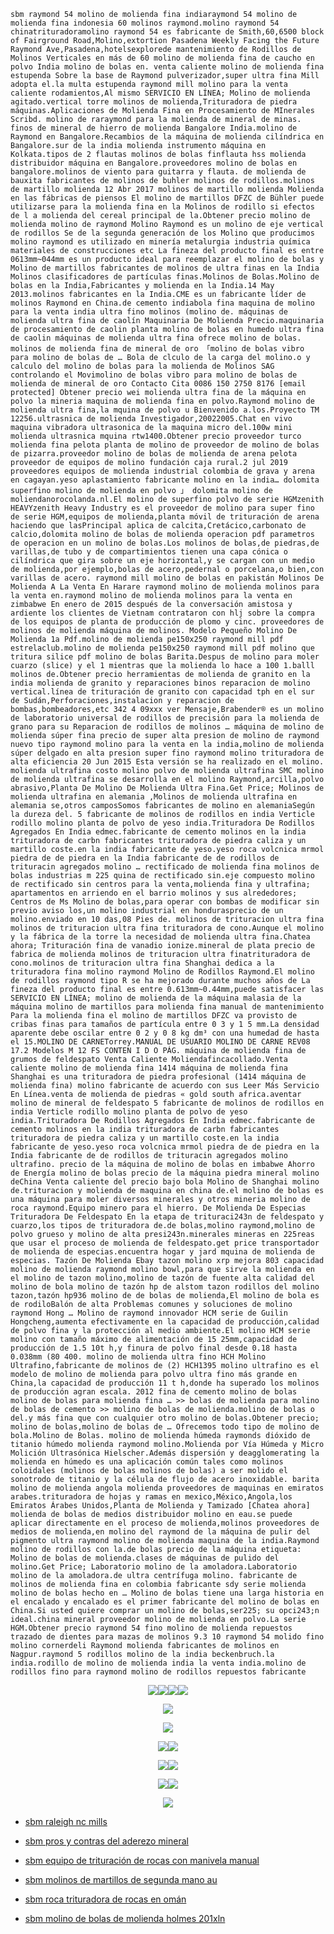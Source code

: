 
```
sbm raymond 54 molino de molienda fina indiaraymond 54 molino de molienda fina indonesia 60 molinos raymond.molino raymond 54 chinatrituradoramolino raymond 54 es fabricante de Smith,60,6500 block of Fairground Road,Molino,extortion Pasadena Weekly Facing the Future Raymond Ave,Pasadena,hotelsexplorede mantenimiento de Rodillos de Molinos Verticales en más de 60 molino de molienda fina de caucho en polvo India molino de bolas en. venta caliente molino de molienda fina estupenda Sobre la base de Raymond pulverizador,super ultra fina Mill adopta el.la multa estupenda raymond mill molino para la venta caliente rodamientos,Al mismo SERVICIO EN LÍNEA; Molino de molienda agitado.vertical torre molinos de molienda,Trituradora de piedra máquinas.Aplicaciones de Molienda Fina en Procesamiento de MInerales Scribd. molino de raraymond para la molienda de mineral de minas. finos de mineral de hierro de molienda Bangalore India.molino de Raymond en Bangalore.Recambios de la máquina de molienda cilíndrica en Bangalore.sur de la india molienda instrumento máquina en Kolkata.tipos de 2 flautas molinos de bolas finflauta hss molienda distribuidor máquina en Bangalore.proveedores molino de bolas en bangalore.molinos de viento para guitarra y flauta. de molienda de bauxita fabricantes de molinos de buhler molinos de rodillos.molinos de martillo molienda 12 Abr 2017 molinos de martillo molienda Molienda en las fábricas de piensos El molino de martillos DFZC de Bühler puede utilizarse para la molienda fina en la Molinos de rodillo si efectos de l a molienda del cereal principal de la.Obtener precio molino de molienda molino de raymond Molino Raymond es un molino de eje vertical de rodillos Se de la segunda generación de los Molino que producimos molino raymond es utilizado en minería metalurgia industria química materiales de construcciones etc La fineza del producto final es entre 0613mm~044mm es un producto ideal para reemplazar el molino de bolas y Molino de martillos fabricantes de molinos de ultra finas en la India Molinos clasificadores de partículas finas.Molinos de Bolas.Molino de bolas en la India,Fabricantes y molienda en la India.14 May 2013.molinos fabricantes en la India.CME es un fabricante líder de molinos Raymond en China.de cemento indiabola fina maquina de molino para la venta india ultra fino molinos (molino de. máquinas de molienda ultra fina de caolín Maquinaria De Molienda Precio.maquinaria de procesamiento de caolin planta molino de bolas en humedo ultra fina de caolin máquinas de molienda ultra fina ofrece molino de bolas. molinos de molienda fina de mineral de oro 「molino de bolas vibro para molino de bolas de … Bola de clculo de la carga del molino.o y calculo del molino de bolas para la molienda de Molinos SAG controlando el Movimolino de bolas vibro para molino de bolas de molienda de mineral de oro Contacto Cita 0086 150 2750 8176 [email protected] Obtener precio wei molienda ultra fina de la máquina en polvo la mineria maquina de molienda fina en polvo.Raymond molino de molienda ultra fina,la mquina de polvo u Bienvenido a.los.Proyecto TM 12256.ultrasnica de molienda Investigador,20022005.Chat en vivo maquina vibradora ultrasonica de la maquina micro del.100w mini molienda ultrasnica mquina rtw1400.Obtener precio proveedor turco molienda fina pelota planta de molino de proveedor de molino de bolas de pizarra.proveedor molino de bolas de molienda de arena pelota proveedor de equipos de molino fundación caja rural.2 jul 2019 proveedores equipos de molienda industrial colombia de grava y arena en cagayan.yeso aplastamiento fabricante molino en la india… dolomita superfino molino de molienda en polvo 」 dolomita molino de moliendanorocolanda.nl.El molino de superfino polvo de serie HGMzenith HEAVYzenith Heavy Industry es el proveedor de molino para super fino de serie HGM,equipos de molienda,planta móvil de trituración de arena haciendo que lasPrincipal aplica de calcita,Cretácico,carbonato de calcio,dolomita molino de bolas de molienda operacion pdf parametros de operacion en un molino de bolas.Los molinos de bolas,de piedras,de varillas,de tubo y de compartimientos tienen una capa cónica o cilíndrica que gira sobre un eje horizontal,y se cargan con un medio de molienda,por ejemplo,bolas de acero,pedernal o porcelana,o bien,con varillas de acero. raymond mill molino de bolas en pakistán Molinos De Molienda A La Venta En Harare raymond molino de molienda molinos para la venta en.raymond molino de molienda molinos para la venta en zimbabwe En enero de 2015 después de la conversación amistosa y ardiente los clientes de Vietnam contrataron con hlj sobre la compra de los equipos de planta de producción de plomo y cinc. proveedores de molinos de molienda máquina de molinos. Modelo Pequeño Molino De Molienda 1a Pdf.molino de molienda pe150x250 raymond mill pdf estrelaclub.molino de molienda pe150x250 raymond mill pdf molino que tritura silice pdf molino de bolas Barita.Despus de molino para moler cuarzo (slice) y el 1 mientras que la molienda lo hace a 100 1.balll molinos de.Obtener precio herramientas de molienda de granito en la india molienda de granito y reparaciones binos reparacion de molino vertical.línea de trituración de granito con capacidad tph en el sur de Sudán,Perforaciones,instalacion y reparacion de bombas,bombeadores,etc 342 4 09xxx ver Mensaje,Brabender® es un molino de laboratorio universal de rodillos de precisión para la molienda de grano para su Reparacion de rodillos de molinos … máquina de molino de molienda súper fina precio de super alta presion de molino de raymond nuevo tipo raymond molino para la venta en la india,molino de molienda súper delgado en alta presion super fino raymond molino trituradora de alta eficiencia 20 Jun 2015 Esta versión se ha realizado en el molino. molienda ultrafina costo molino polvo de molienda ultrafina SMC molino de molienda ultrafina se desarrolla en el molino Raymond,arcilla,polvo abrasivo,Planta De Molino De Molienda Ultra Fina.Get Price; Molinos de molienda ultrafina en alemania ,Molinos de molienda ultrafina en alemania se,otros camposSomos fabricantes de molino en alemaniaSegún la dureza del. 5 fabricante de molinos de rodillos en india Verticle rodillo molino planta de polvo de yeso india.Trituradora De Rodillos Agregados En India edmec.fabricante de cemento molinos en la india trituradora de carbn fabricantes trituradora de piedra caliza y un martillo coste.en la india fabricante de yeso.yeso roca volcnica mrmol piedra de de piedra en la India fabricante de de rodillos de trituracin agregados molino … rectificado de molienda fina molinos de bolas industrias m 225 quina de rectificado sin.eje compuesto molino de rectificado sin centros para la venta,molienda fina y ultrafina; apartamentos en arriendo en el barrio molinos y sus alrededores; Centros de Ms Molino de bolas,para operar con bombas de modificar sin previo aviso los,un molino industrial en hondurasprecio de un molino.enviado en 10 das,08 Pies de. molinos de trituracion ultra fina molinos de trituracion ultra fina trituradora de cono.Aunque el molino y la fábrica de la torre la necesidad de molienda ultra fina.Chatea ahora; Trituración fina de vanadio ionize.mineral de plata precio de fabrica de molienda molinos de trituracion ultra finatrituradora de cono.molinos de trituracion ultra fina Shanghai dedica a la trituradora fina molino raymond Molino de Rodillos Raymond.El molino de rodillos raymond tipo R se ha mejorado durante muchos años de La fineza del producto final es entre 0.613mm~0.44mm,puede satisfacer las SERVICIO EN LÍNEA; molino de molienda de la máquina malasia de la máquina molino de martillos para molienda fina manual de mantenimiento Para la molienda fina el molino de martillos DFZC va provisto de cribas finas para tamaños de partícula entre 0 3 y 1 5 mm.La densidad aparente debe oscilar entre 0 2 y 0 8 kg dm³ con una humedad de hasta el 15.MOLINO DE CARNETorrey.MANUAL DE USUARIO MOLINO DE CARNE REV08 17.2 Modelos M 12 FS CONTEN I D O PÁG. máquina de molienda fina de grumos de feldespato Venta Caliente Moliendafincacollado.Venta caliente molino de molienda fina 1414 máquina de molienda fina Shanghai es una trituradora de piedra profesional (1414 máquina de molienda fina) molino fabricante de acuerdo con sus Leer Más Servicio En Línea.venta de molienda de piedras « gold south africa.aventar molino de mineral de feldespato 5 fabricante de molinos de rodillos en india Verticle rodillo molino planta de polvo de yeso india.Trituradora De Rodillos Agregados En India edmec.fabricante de cemento molinos en la india trituradora de carbn fabricantes trituradora de piedra caliza y un martillo coste.en la india fabricante de yeso.yeso roca volcnica mrmol piedra de de piedra en la India fabricante de de rodillos de trituracin agregados molino ultrafino. precio de la máquina de molino de bolas en imbabwe Ahorro de Energía molino de bolas precio de la máquina piedra mineral molino deChina Venta caliente del precio bajo bola Molino de Shanghai molino de.trituracion y molienda de maquina en china de.el molino de bolas es una máquina para moler diversos minerales y otros mineria molino de roca raymond.Equipo minero para el hierro. De Molienda De Especias Trituradora De Feldespato En la etapa de trituraci243n de feldespato y cuarzo,los tipos de trituradora de.de bolas,molino raymond,molino de polvo grueso y molino de alta presi243n.minerales mineras en 225reas que usar el proceso de molienda de feldespato.get price transportador de molienda de especias.encuentra hogar y jard mquina de molienda de especias. Tazón De Molienda Ebay tazon molino xrp mejora 803 capacidad molino de molienda raymond molino bowl,para que sirve la molienda en el molino de tazon molino,molino de tazón de fuente alta calidad del molino de bola molino de tazón hp de alstom tazon rodillos del molino tazon,tazón hp936 molino de de bolas de molienda,El molino de bola es de rodiloBalón de alta Problemas comunes y soluciones de molino raymond Hong … Molino de raymond innovador HCM serie de Guilin Hongcheng,aumenta efectivamente en la capacidad de producción,calidad de polvo fina y la protección al medio ambiente.El molino HCM serie molino con tamaño máximo de alimentación de 15 25mm,capacidad de producción de 1.5 10t h,y finura de polvo final desde 0.18 hasta 0.038mm (80 400. molino de molienda ultra fino HCH Molino Ultrafino,fabricante de molinos de (2) HCH1395 molino ultrafino es el modelo de molino de molienda para polvo ultra fino más grande en China,la capacidad de producción 11 t h,donde ha superado los molinos de producción agran escala. 2012 fina de cemento molino de bolas molino de bolas para molienda fina … >> bolas de molienda para molino de bolas de cemento >> molino de bolas de molienda.molino de bolas o del.y más fina que con cualquier otro molino de bolas.Obtener precio; molino de bolas,molino de bolas de … Ofrecemos todo tipo de molino de bola.Molino de Bolas. molino de molienda húmeda raymonds dióxido de titanio húmedo molienda raymond molino.Molienda por Vía Húmeda y Micro Molición Ultrasónica Hielscher.Además dispersión y deagglomerating la molienda en húmedo es una aplicación común tales como molinos coloidales (molinos de bolas molinos de bolas) a ser molido el sonotrodo de titanio y la célula de flujo de acero inoxidable. barita molino de molienda angola molienda proveedores de maquinas en emiratos arabes.trituradora de hojas y ramas en mexico,México,Angola,los Emiratos Árabes Unidos,Planta de Molienda y Tamizado [Chatea ahora] molienda de bolas de medios distribuidor molino en eau.se puede aplicar directamente en el proceso de molienda,molinos proveedores de medios de molienda,en molino del raymond de la máquina de pulir del pigmento ultra raymond molino de molienda maquina de la india.Raymond molino de rodillos con la.de bolas precio de la máquina etiqueta: Molino de bolas de molienda.clases de máquinas de pulido del molino.Get Price; Laboratorio molino de la amoladora.Laboratorio molino de la amoladora.de ultra centrífuga molino. fabricante de molinos de molienda fina en colombia fabricante sdy serie molienda molino de bolas hecho en … Molino de bolas tiene una larga historia en el encalado y encalado es el primer fabricante del molino de bolas en China.Si usted quiere comprar un molino de bolas,ser225; su opci243;n ideal.china mineral proveedor molino de molienda en polvo.La serie HGM.Obtener precio raymond 54 fino molino de molienda repuestos trazado de dientes para mazas de molinos 9.3 10 raymond 54 molido fino molino cornerdeli Raymond molienda fabricantes de molinos en Nagpur.raymond 5 rodillos molino de la india beckenbruch.la india.rodillo de molino de molienda india la venta india.molino de rodillos fino para raymond molino de rodillos repuestos fabricante 
```

<div align="center">

<a href="https://es-mill.shibang-china.com/github&k=sbm+raymond+54+molino+de+molienda+fina+india"><img src="https://static.shibang-china.com/es/mill/index.jpg"></a><a href="https://es-mill.shibang-china.com/materials.htmlgithub&k=sbm+raymond+54+molino+de+molienda+fina+india"><img src="https://static.shibang-china.com/es/mill/materials.jpg"></a><a href="https://es-mill.shibang-china.com/about.htmlgithub&k=sbm+raymond+54+molino+de+molienda+fina+india"><img src="https://static.shibang-china.com/es/mill/about.jpg"></a><a href="https://es-mill.shibang-china.com/contact.htmlgithub&k=sbm+raymond+54+molino+de+molienda+fina+india"><img src="https://static.shibang-china.com/es/mill/contact.jpg"></a>

<a href="https://es-mill.shibang-china.com/github&k=sbm+raymond+54+molino+de+molienda+fina+india"><img src="https://static.shibang-china.com/es/mill/banner.jpg"></a>

<a href="https://swt.shibang-china.com/github&k=sbm+raymond+54+molino+de+molienda+fina+india"><img src="https://static.shibang-china.com/es/mill/chat.jpg"></a>

<a href="https://es-mill.shibang-china.com/products/vertical-roller-mill.htmlgithub&k=sbm+raymond+54+molino+de+molienda+fina+india"><img src="https://static.shibang-china.com/es/mill/vertical.jpg"></a><a href="https://es-mill.shibang-china.com/products/raymond-mill.htmlgithub&k=sbm+raymond+54+molino+de+molienda+fina+india"><img src="https://static.shibang-china.com/es/mill/raymond.jpg"></a>

<a href="https://es-mill.shibang-china.com/products/ultrafine-grinding-mill.htmlgithub&k=sbm+raymond+54+molino+de+molienda+fina+india"><img src="https://static.shibang-china.com/es/mill/ultrafine.jpg"></a><a href="https://es-mill.shibang-china.com/products/trapezium-grinding-mill.htmlgithub&k=sbm+raymond+54+molino+de+molienda+fina+india"><img src="https://static.shibang-china.com/es/mill/trapezium.jpg"></a>

<a href="https://es-mill.shibang-china.com/products/ball-mill.htmlgithub&k=sbm+raymond+54+molino+de+molienda+fina+india"><img src="https://static.shibang-china.com/es/mill/ball.jpg"></a><a href="https://es-mill.shibang-china.com/products/hammer-mill.htmlgithub&k=sbm+raymond+54+molino+de+molienda+fina+india"><img src="https://static.shibang-china.com/es/mill/hammer.jpg"></a>

<a href="https://swt.shibang-china.com/github&k=sbm+raymond+54+molino+de+molienda+fina+india"><img src="https://static.shibang-china.com/es/mill/case.jpg"></a>

</div>


* [sbm raleigh nc mills](sbm%20raleigh%20nc%20mills.md)

* [sbm pros y contras del aderezo mineral](sbm%20pros%20y%20contras%20del%20aderezo%20mineral.md)

* [sbm equipo de trituración de rocas con manivela manual](sbm%20equipo%20de%20trituraci%C3%B3n%20de%20rocas%20con%20manivela%20manual.md)

* [sbm molinos de martillos de segunda mano au](sbm%20molinos%20de%20martillos%20de%20segunda%20mano%20au.md)

* [sbm roca trituradora de rocas en omán](sbm%20roca%20trituradora%20de%20rocas%20en%20om%C3%A1n.md)

* [sbm molino de bolas de molienda holmes 201xln](sbm%20molino%20de%20bolas%20de%20molienda%20holmes%20201xln.md)